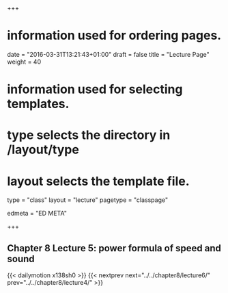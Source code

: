 +++
# information used for ordering pages.
date = "2016-03-31T13:21:43+01:00"
draft = false
title = "Lecture Page"
weight = 40

# information used for selecting templates.
# type selects the directory in /layout/type
# layout selects the template file.

type   = "class"
layout = "lecture"
pagetype = "classpage"





edmeta = "ED META"

+++
## Chapter 8 Lecture 5: power formula of speed and sound
{{< dailymotion x138sh0 >}}
{{< nextprev next="../../chapter8/lecture6/"     prev="../../chapter8/lecture4/"  >}}

